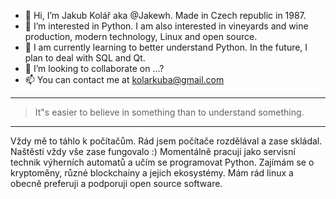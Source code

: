 - 👋 Hi, I’m Jakub Kolář aka @Jakewh. Made in Czech republic in 1987.
- 👀 I’m interested in Python. I am also interested in vineyards and wine production, modern technology, Linux and open source.
- 🌱 I am currently learning to better understand Python. In the future, I plan to deal with SQL and Qt.
- 💞️ I’m looking to collaborate on ...?
- 📫 You can contact me at kolarkuba@gmail.com

<HR>
<blockquote>
      <p>It"s easier to believe in something than to understand something.</p>
    </blockquote>
<HR>

Vždy mě to táhlo k počítačům. Rád jsem počítače rozdělával a zase skládal. Naštěstí vždy vše zase fungovalo :) Momentálně pracuji jako servisní technik výherních automatů a učím se programovat Python. Zajímám se o kryptoměny, různé blockchainy a jejich ekosystémy. Mám rád linux a obecně preferuji a podporuji open source software. 
